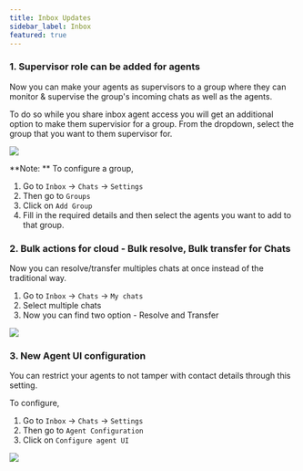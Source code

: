 ```yaml
---
title: Inbox Updates
sidebar_label: Inbox
featured: true
---
```


### 1. Supervisor role can be added for agents

Now you can make your agents as supervisors to a group where they can monitor & supervise the group's incoming chats as well as the agents.

To do so while you share inbox agent access you will get an additional option to make them supervisior for a group. From the dropdown, select the group that you want to them supervisor for.

![](https://i.imgur.com/RNsGTzx.png)

**Note: ** To configure a group, 
1. Go to `Inbox` -> `Chats` -> `Settings` 
2. Then go to `Groups`
3. Click on `Add Group`
4. Fill in the required details and then select the agents you want to add to that group.

### 2. Bulk actions for cloud - Bulk resolve, Bulk transfer for Chats 

Now you can resolve/transfer multiples chats at once instead of the traditional way.

1. Go to `Inbox` -> `Chats` -> `My chats`
2. Select multiple chats
3. Now you can find two option - Resolve and Transfer

![](https://i.imgur.com/chEtdUp.png)

### 3. New Agent UI configuration
You can restrict your agents to not tamper with contact details through this setting.

To configure,
1. Go to `Inbox` -> `Chats` -> `Settings` 
2. Then go to `Agent Configuration`
3. Click on `Configure agent UI`

![](https://i.imgur.com/hRhZJ2H.png)